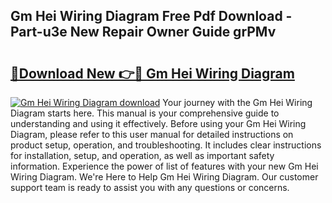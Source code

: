 ## Gm Hei Wiring Diagram Free Pdf Download - Part-u3e New Repair Owner Guide grPMv

# <h2><a href="http://dfuqpq8.blite.top/?on=Gm+Hei+Wiring+Diagram">🔗Download New 👉🔴 Gm Hei Wiring Diagram</a></h2>

[![Gm Hei Wiring Diagram download](https://i.imgur.com/lujVjoI.png)](http://dfuqpq8.blite.top/?on=Gm+Hei+Wiring+Diagram)
Your journey with the Gm Hei Wiring Diagram starts here. This manual is your comprehensive guide to understanding and using it effectively. Before using your Gm Hei Wiring Diagram, please refer to this user manual for detailed instructions on product setup, operation, and troubleshooting. It includes clear instructions for installation, setup, and operation, as well as important safety information. Experience the power of list of features with your new Gm Hei Wiring Diagram. We're Here to Help Gm Hei Wiring Diagram. Our customer support team is ready to assist you with any questions or concerns.
